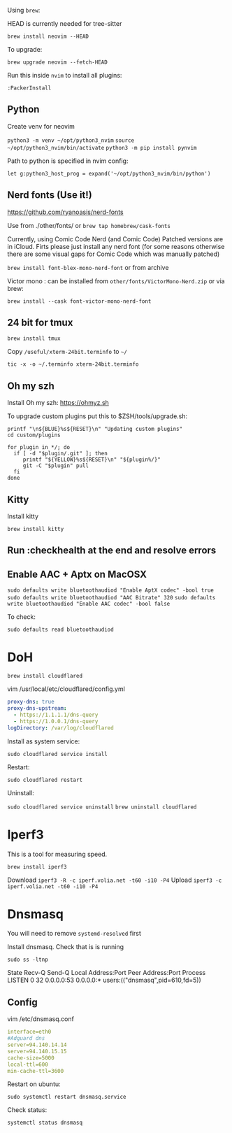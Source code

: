 Using `brew`:

HEAD is currently needed for tree-sitter

`brew install neovim --HEAD`

To upgrade:

`brew upgrade neovim --fetch-HEAD`

Run this inside `nvim` to install all plugins:

`:PackerInstall`

## Python

Create venv for neovim

`python3 -m venv ~/opt/python3_nvim`
`source ~/opt/python3_nvim/bin/activate`
`python3 -m pip install pynvim`

Path to python is specified in nvim config:

`let g:python3_host_prog = expand('~/opt/python3_nvim/bin/python')`

## Nerd fonts (Use it!)

<https://github.com/ryanoasis/nerd-fonts>

Use from ./other/fonts/
or
`brew tap homebrew/cask-fonts`

Currently, using Comic Code Nerd (and Comic Code)
Patched versions are in iCloud. 
Firts please just install any nerd font (for some reasons otherwise there are some visual gaps for Comic Code which was manually patched)

`brew install font-blex-mono-nerd-font` or from archive

Victor mono : can be installed from `other/fonts/VictorMono-Nerd.zip` or via brew:

`brew install --cask font-victor-mono-nerd-font`


## 24 bit for tmux

`brew install tmux`

Copy `/useful/xterm-24bit.terminfo` to `~/`

`tic -x -o ~/.terminfo xterm-24bit.terminfo`

## Oh my szh

Install Oh my szh: <https://ohmyz.sh>

To upgrade custom plugins put this to $ZSH/tools/upgrade.sh:

```szh
printf "\n${BLUE}%s${RESET}\n" "Updating custom plugins"
cd custom/plugins

for plugin in */; do
  if [ -d "$plugin/.git" ]; then
     printf "${YELLOW}%s${RESET}\n" "${plugin%/}"
     git -C "$plugin" pull
  fi
done
```

## Kitty

Install kitty

`brew install kitty`

## Run :checkhealth at the end and resolve errors

## Enable AAC + Aptx on MacOSX


`sudo defaults write bluetoothaudiod "Enable AptX codec" -bool true`
`sudo defaults write bluetoothaudiod "AAC Bitrate" 320`
`sudo defaults write bluetoothaudiod "Enable AAC codec" -bool false`

To check:

`sudo defaults read bluetoothaudiod`

# DoH
`brew install cloudflared`

vim /usr/local/etc/cloudflared/config.yml

```yaml
proxy-dns: true
proxy-dns-upstream:
  - https://1.1.1.1/dns-query
  - https://1.0.0.1/dns-query
logDirectory: /var/log/cloudflared
```

Install as system service:

`sudo cloudflared service install`

Restart:

`sudo cloudflared restart`

Uninstall:

`sudo cloudflared service uninstall`
`brew uninstall cloudflared`

# Iperf3
This is a tool for measuring speed.

`brew install iperf3`

Download `iperf3 -R -c iperf.volia.net -t60 -i10 -P4`
Upload `iperf3 -c iperf.volia.net -t60 -i10 -P4`

# Dnsmasq
You will need to remove `systemd-resolved` first

Install dnsmasq. Check that is is running

`sudo ss -ltnp`

State            Recv-Q           Send-Q                       Local Address:Port                       Peer Address:Port           Process                                     
LISTEN           0                32                                 0.0.0.0:53                              0.0.0.0:*               users:(("dnsmasq",pid=610,fd=5))

## Config

vim /etc/dnsmasq.conf

```yaml
interface=eth0
#Adguard dns
server=94.140.14.14
server=94.140.15.15
cache-size=5000
local-ttl=600
min-cache-ttl=3600
```

Restart on ubuntu:

`sudo systemctl restart dnsmasq.service`

Check status:

`systemctl status dnsmasq`

